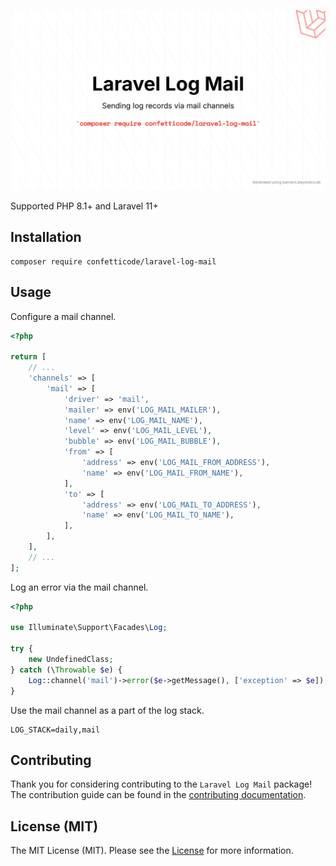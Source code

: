 
![Laravel Log Mail](./banner.jpg)

Supported PHP 8.1+ and Laravel 11+

## Installation

```
composer require confetticode/laravel-log-mail
```

## Usage

Configure a mail channel.
```php
<?php

return [
    // ...
    'channels' => [
        'mail' => [
            'driver' => 'mail',
            'mailer' => env('LOG_MAIL_MAILER'),
            'name' => env('LOG_MAIL_NAME'),
            'level' => env('LOG_MAIL_LEVEL'),
            'bubble' => env('LOG_MAIL_BUBBLE'),
            'from' => [
                'address' => env('LOG_MAIL_FROM_ADDRESS'),
                'name' => env('LOG_MAIL_FROM_NAME'),
            ],
            'to' => [
                'address' => env('LOG_MAIL_TO_ADDRESS'),
                'name' => env('LOG_MAIL_TO_NAME'),
            ],
        ],
    ],
    // ...
];

```

Log an error via the mail channel.

```php
<?php

use Illuminate\Support\Facades\Log;

try {
    new UndefinedClass;
} catch (\Throwable $e) {
    Log::channel('mail')->error($e->getMessage(), ['exception' => $e]);
}
```

Use the mail channel as a part of the log stack. 

```plain
LOG_STACK=daily,mail
```

## Contributing

Thank you for considering contributing to the `Laravel Log Mail` package!
The contribution guide can be found in the [contributing documentation](https://github.com/confetticode/.github/blob/master/CONTRIBUTING.md).

<div id="license"></div>

## License (MIT)

The MIT License (MIT). Please see the [License](./LICENSE.md) for more information.
